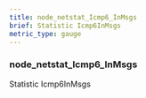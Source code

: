 ```yaml
---
title: node_netstat_Icmp6_InMsgs
brief: Statistic Icmp6InMsgs
metric_type: gauge
---
```

### node_netstat_Icmp6_InMsgs

Statistic Icmp6InMsgs